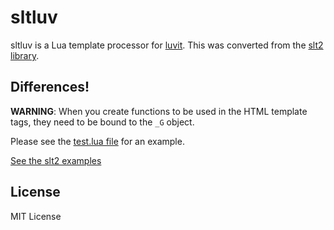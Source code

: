 # sltluv

sltluv is a Lua template processor for [luvit](https://github.com/luvit/luvit). This was converted from the [slt2 library](https://github.com/henix/slt2).

## Differences!

**WARNING**: When you create functions to be used in the HTML template tags, they need to be bound to the `_G` object.

Please see the [test.lua file](https://github.com/james2doyle/sltluv/blob/master/test.lua#L23) for an example.

[See the slt2 examples](https://github.com/henix/slt2#example)

## License

MIT License
